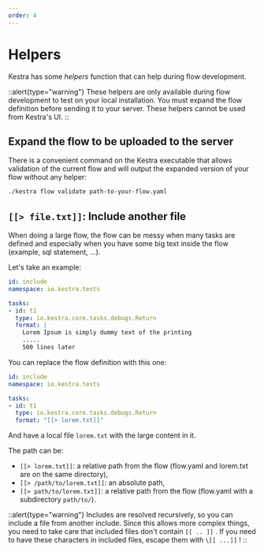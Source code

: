 ```yaml
---
order: 4
---
```


# Helpers

Kestra has some _helpers_ function that can help during flow development.

::alert{type="warning"}
These helpers are only available during flow development to test on your local installation.
You must expand the flow definition before sending it to your server.
These helpers cannot be used from Kestra's UI.
::

## Expand the flow to be uploaded to the server

There is a convenient command on the Kestra executable that allows validation of the current flow and
will output the expanded version of your flow without any helper:

```bash
./kestra flow validate path-to-your-flow.yaml
```

## `[[> file.txt]]`: Include another file

When doing a large flow, the flow can be messy when many tasks are defined and especially when you have some big text inside the flow (example, sql statement, ...).

Let's take an example:
```yaml
id: include
namespace: io.kestra.tests

tasks:
- id: t1
  type: io.kestra.core.tasks.debugs.Return
  format: |
    Lorem Ipsum is simply dummy text of the printing
    .....
    500 lines later
```

You can replace the flow definition with this one:
```yaml
id: include
namespace: io.kestra.tests

tasks:
- id: t1
  type: io.kestra.core.tasks.debugs.Return
  format: "[[> lorem.txt]]"
```
And have a local file `lorem.txt` with the large content in it.

The path can be:
* `[[> lorem.txt]]`: a relative path from the flow (flow.yaml and lorem.txt are on the same directory),
* `[[> /path/to/lorem.txt]]`: an absolute path,
* `[[> path/to/lorem.txt]]`: a relative path from the flow (flow.yaml with a subdirectory `path/to/`).


::alert{type="warning"}
Includes are resolved recursively, so you can include a file from another include.
Since this allows more complex things, you need to take care that included files don't contain `[[ .. ]]` . If you need to have these characters in included files, escape them with `\[[ ...]]` !
::
